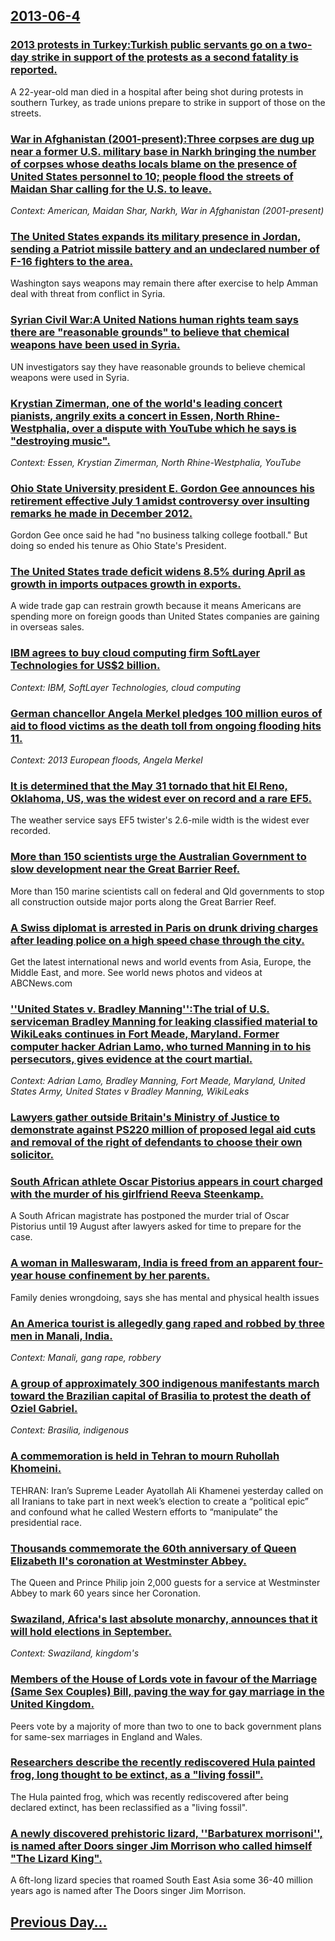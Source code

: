 ## [2013-06-4](/news/2013/06/4/index.md)

### [2013 protests in Turkey:Turkish public servants go on a two-day strike in support of the protests as a second fatality is reported. ](/news/2013/06/4/2013-protests-in-turkey-pturkish-public-servants-go-on-a-two-day-strike-in-support-of-the-protests-as-a-second-fatality-is-reported.md)
A 22-year-old man died in a hospital after being shot during protests in southern Turkey, as trade unions prepare to strike in support of those on the streets.

### [War in Afghanistan (2001-present):Three corpses are dug up near a former U.S. military base in Narkh bringing the number of corpses whose deaths locals blame on the presence of United States personnel to 10; people flood the streets of Maidan Shar calling for the U.S. to leave. ](/news/2013/06/4/war-in-afghanistan-2001apresent-pthree-corpses-are-dug-up-near-a-former-u-s-military-base-in-narkh-bringing-the-number-of-corpses-whose.md)
_Context: American, Maidan Shar, Narkh, War in Afghanistan (2001-present)_

### [The United States expands its military presence in Jordan, sending a Patriot missile battery and an undeclared number of F-16 fighters to the area. ](/news/2013/06/4/the-united-states-expands-its-military-presence-in-jordan-sending-a-patriot-missile-battery-and-an-undeclared-number-of-f-16-fighters-to-th.md)
Washington says weapons may remain there after exercise to help Amman deal with threat from conflict in Syria.

### [Syrian Civil War:A United Nations human rights team says there are "reasonable grounds" to believe that chemical weapons have been used in Syria. ](/news/2013/06/4/syrian-civil-war-pa-united-nations-human-rights-team-says-there-are-reasonable-grounds-to-believe-that-chemical-weapons-have-been-used-in.md)
UN investigators say they have reasonable grounds to believe chemical weapons were used in Syria.

### [Krystian Zimerman, one of the world's leading concert pianists, angrily exits a concert in Essen, North Rhine-Westphalia, over a dispute with YouTube which he says is "destroying music". ](/news/2013/06/4/krystian-zimerman-one-of-the-world-s-leading-concert-pianists-angrily-exits-a-concert-in-essen-north-rhine-westphalia-over-a-dispute-wit.md)
_Context: Essen, Krystian Zimerman, North Rhine-Westphalia, YouTube_

### [Ohio State University president E. Gordon Gee announces his retirement effective July 1 amidst controversy over insulting remarks he made in December 2012. ](/news/2013/06/4/ohio-state-university-president-e-gordon-gee-announces-his-retirement-effective-july-1-amidst-controversy-over-insulting-remarks-he-made-in.md)
Gordon Gee once said he had &quot;no business talking college football.&quot; But doing so ended his tenure as Ohio State&#39;s President.

### [The United States trade deficit widens 8.5% during April as growth in imports outpaces growth in exports. ](/news/2013/06/4/the-united-states-trade-deficit-widens-8-5-during-april-as-growth-in-imports-outpaces-growth-in-exports.md)
A wide trade gap can restrain growth because it means Americans are spending more on foreign goods than United States companies are gaining in overseas sales.

### [IBM agrees to buy cloud computing firm SoftLayer Technologies for US$2 billion. ](/news/2013/06/4/ibm-agrees-to-buy-cloud-computing-firm-softlayer-technologies-for-us-2-billion.md)
_Context: IBM, SoftLayer Technologies, cloud computing_

### [German chancellor Angela Merkel pledges 100 million euros of aid to flood victims as the death toll from ongoing flooding hits 11. ](/news/2013/06/4/german-chancellor-angela-merkel-pledges-100-million-euros-of-aid-to-flood-victims-as-the-death-toll-from-ongoing-flooding-hits-11.md)
_Context: 2013 European floods, Angela Merkel_

### [It is determined that the May 31 tornado that hit El Reno, Oklahoma, US, was the widest ever on record and a rare EF5. ](/news/2013/06/4/it-is-determined-that-the-may-31-tornado-that-hit-el-reno-oklahoma-us-was-the-widest-ever-on-record-and-a-rare-ef5.md)
The weather service says EF5 twister&#39;s 2.6-mile width is the widest ever recorded.

### [More than 150 scientists urge the Australian Government to slow development near the Great Barrier Reef. ](/news/2013/06/4/more-than-150-scientists-urge-the-australian-government-to-slow-development-near-the-great-barrier-reef.md)
More than 150 marine scientists call on federal and Qld governments to stop all construction outside major ports along the Great Barrier Reef.

### [A Swiss diplomat is arrested in Paris on drunk driving charges after leading police on a high speed chase through the city. ](/news/2013/06/4/a-swiss-diplomat-is-arrested-in-paris-on-drunk-driving-charges-after-leading-police-on-a-high-speed-chase-through-the-city.md)
Get the latest international news and world events from Asia, Europe, the Middle East, and more. See world news photos and videos at ABCNews.com

### [''United States v. Bradley Manning'':The trial of U.S. serviceman Bradley Manning for leaking classified material to WikiLeaks continues in Fort Meade, Maryland. Former computer hacker Adrian Lamo, who turned Manning in to his persecutors, gives evidence at the court martial. ](/news/2013/06/4/united-states-v-bradley-manning-pthe-trial-of-u-s-serviceman-bradley-manning-for-leaking-classified-material-to-wikileaks-continues-in.md)
_Context: Adrian Lamo, Bradley Manning, Fort Meade, Maryland, United States Army, United States v Bradley Manning, WikiLeaks_

### [Lawyers gather outside Britain's Ministry of Justice to demonstrate against PS220 million of proposed legal aid cuts and removal of the right of defendants to choose their own solicitor. ](/news/2013/06/4/lawyers-gather-outside-britain-s-ministry-of-justice-to-demonstrate-against-aps220-million-of-proposed-legal-aid-cuts-and-removal-of-the-righ.md)
### [South African athlete Oscar Pistorius appears in court charged with the murder of his girlfriend Reeva Steenkamp. ](/news/2013/06/4/south-african-athlete-oscar-pistorius-appears-in-court-charged-with-the-murder-of-his-girlfriend-reeva-steenkamp.md)
A South African magistrate has postponed the murder trial of Oscar Pistorius until 19 August after lawyers asked for time to prepare for the case.

### [A woman in Malleswaram, India is freed from an apparent four-year house confinement by her parents. ](/news/2013/06/4/a-woman-in-malleswaram-india-is-freed-from-an-apparent-four-year-house-confinement-by-her-parents.md)
Family denies wrongdoing, says she has mental and physical health issues

### [An America tourist is allegedly gang raped and robbed by three men in Manali, India. ](/news/2013/06/4/an-america-tourist-is-allegedly-gang-raped-and-robbed-by-three-men-in-manali-india.md)
_Context: Manali, gang rape, robbery_

### [A group of approximately 300 indigenous manifestants march toward the Brazilian capital of Brasilia to protest the death of Oziel Gabriel. ](/news/2013/06/4/a-group-of-approximately-300-indigenous-manifestants-march-toward-the-brazilian-capital-of-brasilia-to-protest-the-death-of-oziel-gabriel.md)
_Context: Brasilia, indigenous_

### [A commemoration is held in Tehran to mourn Ruhollah Khomeini. ](/news/2013/06/4/a-commemoration-is-held-in-tehran-to-mourn-ruhollah-khomeini.md)
TEHRAN: Iran’s Supreme Leader Ayatollah Ali Khamenei yesterday called on all Iranians to take part in next week’s election to create a “political epic” and confound what he called Western efforts to “manipulate” the presidential race.

### [Thousands commemorate the 60th anniversary of Queen Elizabeth II's coronation at Westminster Abbey. ](/news/2013/06/4/thousands-commemorate-the-60th-anniversary-of-queen-elizabeth-ii-s-coronation-at-westminster-abbey.md)
The Queen and Prince Philip join 2,000 guests for a service at Westminster Abbey to mark 60 years since her Coronation.

### [Swaziland, Africa's last absolute monarchy, announces that it will hold elections in September. ](/news/2013/06/4/swaziland-africa-s-last-absolute-monarchy-announces-that-it-will-hold-elections-in-september.md)
_Context: Swaziland, kingdom's_

### [Members of the House of Lords vote in favour of the Marriage (Same Sex Couples) Bill, paving the way for gay marriage in the United Kingdom. ](/news/2013/06/4/members-of-the-house-of-lords-vote-in-favour-of-the-marriage-same-sex-couples-bill-paving-the-way-for-gay-marriage-in-the-united-kingdom.md)
Peers vote by a majority of more than two to one to back government plans for same-sex marriages in England and Wales.

### [Researchers describe the recently rediscovered Hula painted frog, long thought to be extinct, as a "living fossil". ](/news/2013/06/4/researchers-describe-the-recently-rediscovered-hula-painted-frog-long-thought-to-be-extinct-as-a-living-fossil.md)
The Hula painted frog, which was recently rediscovered after being declared extinct, has been reclassified as a &quot;living fossil&quot;.

### [A newly discovered prehistoric lizard, ''Barbaturex morrisoni'', is named after Doors singer Jim Morrison who called himself "The Lizard King". ](/news/2013/06/4/a-newly-discovered-prehistoric-lizard-barbaturex-morrisoni-is-named-after-doors-singer-jim-morrison-who-called-himself-the-lizard-kin.md)
A 6ft-long lizard species that roamed South East Asia some 36-40 million years ago is named after The Doors singer Jim Morrison.

## [Previous Day...](/news/2013/06/3/index.md)

